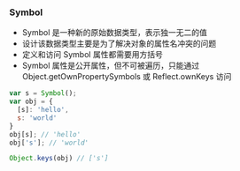 ### Symbol

- Symbol 是一种新的原始数据类型，表示独一无二的值
- 设计该数据类型主要是为了解决对象的属性名冲突的问题
- 定义和访问 Symbol 属性都需要用方括号
- Symbol 属性是公开属性，但不可被遍历，只能通过 Object.getOwnPropertySymbols 或 Reflect.ownKeys 访问

```js
var s = Symbol();
var obj = {
  [s]: 'hello',
  s: 'world'
}
obj[s]; // 'hello'
obj['s']; // 'world'

Object.keys(obj) // ['s']
```
